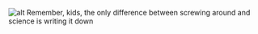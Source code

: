 ![alt Remember, kids, the only difference between screwing around and science is writing it down](https://goo.gl/dBsh1g)